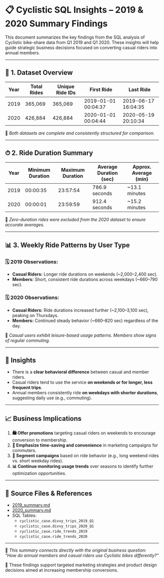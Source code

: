 # 📋 Cyclistic SQL Insights – 2019 & 2020 Summary Findings

This document summarizes the key findings from the SQL analysis of Cyclistic bike-share data from Q1 2019 and Q1 2020. These insights will help guide strategic business decisions focused on converting casual riders into annual members.

---

## 📍 1. Dataset Overview

| Year  | Total Rides | Unique Ride IDs | First Ride           | Last Ride            |
|-------|-------------|------------------|----------------------|----------------------|
| 2019  | 365,069     | 365,069          | 2019-01-01 00:04:37  | 2019-06-17 16:04:35  |
| 2020  | 426,884     | 426,884          | 2020-01-01 00:04:44  | 2020-05-19 20:10:34  |

📌 *Both datasets are complete and consistently structured for comparison.*

---

## ⏱ 2. Ride Duration Summary

| Year  | Minimum Duration | Maximum Duration | Average Duration (sec) | Approx. Average (min) |
|-------|------------------|------------------|--------------------------|------------------------|
| 2019  | 00:00:35         | 23:57:54         | 786.9 seconds            | ~13.1 minutes          |
| 2020  | 00:00:01         | 23:59:59         | 912.4 seconds            | ~15.2 minutes          |

📝 *Zero-duration rides were excluded from the 2020 dataset to ensure accurate averages.*

---

## 📊 3. Weekly Ride Patterns by User Type

### 🗓 2019 Observations:
- **Casual Riders:** Longer ride durations on weekends (~2,000–2,400 sec).
- **Members:** Short, consistent ride durations across weekdays (~660–790 sec).

### 🗓 2020 Observations:
- **Casual Riders:** Ride durations increased further (~2,100–3,100 sec), peaking on Thursdays.
- **Members:** Continued steady behavior (~660–820 sec) regardless of the day.

📌 *Casual users exhibit leisure-based usage patterns. Members show signs of regular commuting.*

---

## 🧠 Insights

- There is a **clear behavioral difference** between casual and member riders.
- Casual riders tend to use the service **on weekends or for longer, less frequent trips**.
- Annual members consistently ride **on weekdays with shorter durations**, suggesting daily use (e.g., commuting).

---

## 📈 Business Implications

1. **🛍 Offer promotions** targeting casual riders on weekends to encourage conversion to membership.
2. **📢 Emphasize time-saving and convenience** in marketing campaigns for commuters.
3. **🎯 Segment campaigns** based on ride behavior (e.g., long weekend rides vs. short weekday rides).
4. **📊 Continue monitoring usage trends** over seasons to identify further optimization opportunities.

---

## 📂 Source Files & References

- [2019_summary.md](../2019_summary.md)  
- [2020_summary.md](../2020_summary.md)  
- SQL Tables:
  - `cyclistic_case.divvy_trips_2019_Q1`
  - `cyclistic_case.divvy_trips_2020_Q1`
  - `cyclistic_case.ride_trends_2019`
  - `cyclistic_case.ride_trends_2020`

---

📌 *This summary connects directly with the original business question:  
“How do annual members and casual riders use Cyclistic bikes differently?”*

🎯 These findings support targeted marketing strategies and product design decisions aimed at increasing membership conversions.
